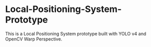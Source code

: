 # Local-Positioning-System-Prototype
This is a Local Positioning System prototype built with YOLO v4 and OpenCV Warp Perspective.
